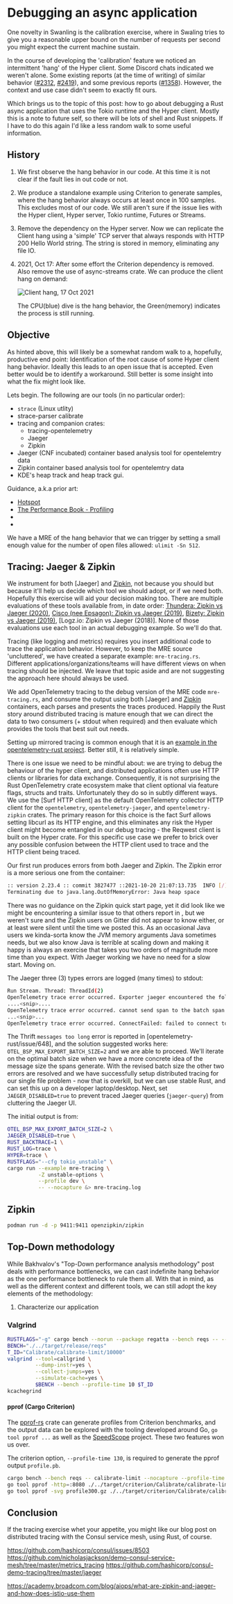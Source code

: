 # Debugging an async application

One novelty in Swanling is the calibration exercise, where in Swaling
tries to give you a reasonable upper bound on the number of requests per
second you might expect the current machine sustain.

In the course of developing the 'calibration' feature we noticed an intermittent 'hang'
of the Hyper client. Some Discord chats indicated we weren't alone.
Some existing reports (at the time of writing) of similar behavior ([#2312](https://github.com/hyperium/hyper/issues/2312), [#2419](https://github.com/hyperium/hyper/issues/2419)), and some previous reports ([#1358](https://github.com/hyperium/hyper/issues/1358)). However, the context and
use case didn't seem to exactly fit ours.

Which brings us to the topic of this post: how to go about debugging a Rust async application
that uses the Tokio runtime and the Hyper client.  Mostly this is a note to future self, so there will be lots of shell and Rust snippets.  If I have to do this again I'd like a less random walk to some useful information.

## History

1. We first observe the hang behavior in our code.  At this time it is not clear if the fault lies in out code or not.
1. We produce a standalone example using Criterion to generate samples, where the hang behavior always occurs at least once in 100 samples.  This excludes most of our code.  We still aren't sure if the issue lies with the Hyper client, Hyper server, Tokio runtime, Futures or Streams.

1. Remove the dependency on the Hyper server. Now we can replicate the Client hang using a 'simple' TCP server that always responds with HTTP 200 Hello World string. The string is stored in memory, eliminating any file IO.

1. 2021, Oct 17: After some effort the Criterion dependency is removed. Also remove the use of async-streams crate. We can produce the client hang on demand:

    ![Client hang, 17 Oct 2021](./images/hyper-client-hang-20211017.png)

    The CPU(blue) dive is the hang behavior, the Green(memory) indicates the process is still running.

## Objective

As hinted above, this will likely be a somewhat random walk to a, hopefully, productive end point: Identification of the root cause of some Hyper client hang behavior.  Ideally this leads to an open issue that is accepted.  Even better would be to identify a workaround.  Still better is some insight into what the fix might look like.

Lets begin. The following are our tools (in no particular order):

- `strace` (Linux utlity)
- strace-parser calibrate
- tracing and companion crates:
  - tracing-opentelemetry
  - Jaeger
  - Zipkin
- Jaeger (CNF incubated) container based analysis tool for opentelemtry data
- Zipkin container based analysis tool for opentelemtry data
- KDE's heap track and heap track gui.

Guidance, a.k.a prior art:

- [Hotspot](https://github.com/KDAB/hotspot)
- [The Performance Book - Profiling](https://nnethercote.github.io/perf-book/profiling.html)
- [Nick Babcock's Guidelines on Benchmarking and Rust]: https://nickb.dev/blog/guidelines-on-benchmarking-and-rust
- [Denis Bakhvalov's Top-Down performance analysis methodology]: https://easyperf.net/blog/2019/02/09/Top-Down-performance-analysis-methodology

We have a MRE of the hang behavior that we can trigger by setting a small enough value for the number of open files allowed: `ulimit -Sn 512`.

## Tracing: Jaeger & Zipkin

We instrument for both [Jaeger] and [Zipkin], not because you should but because it'll help us decide which tool we should adopt, or if we need both.  Hopefully this exercise will aid your decision making too.  There are multiple evaluations of these tools available from, in date order: [Thundera: Zipkin vs Jaeger (2020)], [Cisco (nee Epsagon): Zipkin vs Jaeger (2019)], [Bizety: Zipkin vs Jaeger (2019)], [Logz.io: Zipkin vs Jaeger (2018)].  None of those evaluations use each tool in an actual debugging example. So we'll do that.

Tracing (like logging and metrics) requires you insert additional code to trace the application behavior. However, to keep the MRE source 'uncluttered', we have created a separate example: `mre-tracing.rs`.  Different applications/organizations/teams will have different views on when tracing should be injected.  We leave that topic aside and are not suggesting the approach here should always be used.

We add OpenTelemetry tracing to the debug version of the MRE code `mre-tracing.rs`, and consume the output using both [Jaeger] and [Zipkin] containers, each parses and presents the traces produced.
Happily the Rust story around distributed tracing is mature enough that we can direct the data to two consumers (+ stdout when required) and then evaluate which provides the tools that best suit out needs.

Setting up mirrored tracing is common enough that it is an [example in the opentelemetry-rust project].  Better still, it is relatively simple.

There is one issue we need to be mindful about: we are trying to debug the behaviour of the hyper client, and distributed applications often use HTTP clients or libraries for data exchange.  Consequently, it is not surprising the Rust OpenTelemetry crate ecosystem make that client optional via feature flags, structs and traits. Unfortunately they do so in subtly different ways. We use the [Surf HTTP client] as the default OpenTelemetry collector HTTP client for the `opentelemetry`, `opentelemetry-jaeger`, and `opentelemetry-zipkin` crates. The primary reason for this choice is the fact Surf allows setting libcurl as its HTTP engine, and this eliminates any risk the Hyper client might become entangled in our debug tracing - the Reqwest client is built on the Hyper crate.  For this specific use case we prefer to brick over any possible confusion between the HTTP client used to trace and the HTTP client being traced.

Our first run produces errors from both Jaeger and Zipkin.  The Zipkin error is a more serious one from the container:

```bash
:: version 2.23.4 :: commit 3827477 ::2021-10-20 21:07:13.735  INFO [/] 1 --- [oss-http-*:9411] c.l.a.s.Server                           : Serving HTTP at /[0:0:0:0:0:0:0:0%0]:9411 - http://127.0.0.1:9411/
Terminating due to java.lang.OutOfMemoryError: Java heap space
```

There was no guidance on the Zipkin quick start page, yet it did look like we might be encountering a similar issue to that others report in [](https://github.com/openzipkin/zipkin-dependencies/issues/143), but we weren't sure and the Zipkin users on Gitter did not appear to know either, or at least were silent until the time we posted this. As an occasional Java users we kinda-sorta know the JVM memory arguments Java sometimes needs, but we also know Java is terrible at scaling down and making it happy is always an exercise that takes you two orders of magnitude more time than you expect. With Jaeger working we have no need for a slow start. Moving on.

The Jaeger three (3) types errors are logged (many times) to stdout:

```bash
Run Stream. Thread: ThreadId(2)
OpenTelemetry trace error occurred. Exporter jaeger encountered the following error(s): thrift agent failed with message too long
....<snip>....
OpenTelemetry trace error occurred. cannot send span to the batch span processor because the channel is full
...<snip>...
OpenTelemetry trace error occurred. ConnectFailed: failed to connect to the server
```

The Thrift `messages too long` error is reported in [opentelemetry-rust/issue/648], and the solution suggested works here: `OTEL_BSP_MAX_EXPORT_BATCH_SIZE=2` and we are able to proceed. We'll iterate on the optimal batch size when we have a more concrete idea of the message size the spans generate.
With the revised batch size the other two errors are resolved and we have successfully setup distributed tracing for our single file problem - now that is overkill, but we can use stable Rust, and can set this up on a developer laptop/desktop.
Next, set `JAEGER_DISABLED=true` to prevent traced Jaeger queries (`jaeger-query`) from cluttering the Jaeger UI.

The initial output is from:

```bash
OTEL_BSP_MAX_EXPORT_BATCH_SIZE=2 \
JAEGER_DISABLED=true \
RUST_BACKTRACE=1 \
RUST_LOG=trace \
HYPER=trace \
RUSTFLAGS="--cfg tokio_unstable" \
cargo run --example mre-tracing \
          -Z unstable-options \
          --profile dev \
          -- --nocapture &> mre-tracing.log
```

[Debugging Rust]: https://bitshifter.github.io/rr+rust/index.html#1
[Using Rust with rr]: https://gist.github.com/spacejam/15f27007c0b1bcc1d6b4c9169b18868c
[Bizety: Zipkin vs Jaeger (2019)]: https://www.bizety.com/2019/01/14/distributed-tracing-for-microservices-jaeger-vs-zipkin/
[Cisco (nee Epsagon): Zipkin vs Jaeger (2019)]: https://epsagon.com/observability/zipkin-or-jaeger-the-best-open-source-tools-for-distributed-tracing/
[Isahc HTTP client]: https://github.com/sagebind/isahc
[Logz: Zipkin vs Jaeger (2018)]: https://logz.io/blog/zipkin-vs-jaeger/
[Thundera: Zipkin vs Jaeger (2020)]: https://blog.thundra.io/decision-making-between-jaeger-and-zipkin
[Zipkin]: https://zipkin.io/
[example in the opentelemetry-rust project]: https://github.com/open-telemetry/opentelemetry-rust/tree/main/examples/multiple-span-processors


## Zipkin

```bash
podman run -d -p 9411:9411 openzipkin/zipkin
```

## Top-Down methodology

While Bakhvalov's "Top-Down performance analysis methodology" post deals with performance bottlenecks, we can cast indefinite hang behavior as the one performance bottleneck to rule them all.
With that in mind, as well as the different context and different tools, we can still adopt the key elements of the methodology:

1. Characterize our application

### Valgrind

```BASH
RUSTFLAGS="-g" cargo bench --norun --package regatta --bench reqs -- --nocapture
BENCH="./../target/release/reqs"
T_ID="Calibrate/calibrate-limit/10000"
valgrind --tool=callgrind \
         --dump-instr=yes \
         --collect-jumps=yes \
         --simulate-cache=yes \
         $BENCH --bench --profile-time 10 $T_ID
kcachegrind
```

#### pprof (Cargo Criterion)

The [pprof-rs] crate can generate profiles from Criterion benchmarks, and the output
data can be explored with the tooling developed around Go, `go tool pprof ...`
as well as the [SpeedScope] project.
These two features won us over.

The criterion option, `--profile-time 130`, is required to generate the pprof output
`profile.pb`.

```bash
cargo bench --bench reqs -- calibrate-limit --nocapture --profile-time 130
go tool pprof -http=:8080 ./../target/criterion/Calibrate/calibrate-limit/10000/profile/profie.pb
go tool pprof -svg profile300.gz ./../target/criterion/Calibrate/calibrate-limit/10000/profile/profie.pb
```

## Conclusion

If the tracing exercise whet your appetite, you might like our blog post on distributed tracing with the Consul service mesh, using Rust, of course.

https://github.com/hashicorp/consul/issues/8503
https://github.com/nicholasjackson/demo-consul-service-mesh/tree/master/metrics_tracing
https://github.com/hashicorp/consul-demo-tracing/tree/master/jaeger

https://academy.broadcom.com/blog/aiops/what-are-zipkin-and-jaeger-and-how-does-istio-use-them


[pprof-rs]: https://github.com/tikv/pprof-rs
[SpeedScope]: https://www.speedscope.app/
